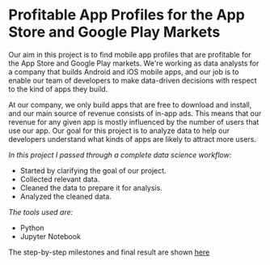 # Profitable App Profiles for the App Store and Google Play Markets

Our aim in this project is to find mobile app profiles that are profitable for the App Store and Google Play markets. We're working as data analysts for a company that builds Android and iOS mobile apps, and our job is to enable our team of developers to make data-driven decisions with respect to the kind of apps they build.

At our company, we only build apps that are free to download and install, and our main source of revenue consists of in-app ads. This means that our revenue for any given app is mostly influenced by the number of users that use our app. Our goal for this project is to analyze data to help our developers understand what kinds of apps are likely to attract more users.

_In this project I passed through a complete data science workflow:_

- Started by clarifying the goal of our project.
- Collected relevant data.
- Cleaned the data to prepare it for analysis.
- Analyzed the cleaned data.

_The tools used are:_

- Python
- Jupyter Notebook

The step-by-step milestones and final result are shown [here](https://github.com/AndriiTsokur/data-project-001/blob/main/profitable_app_profiles.ipynb)

